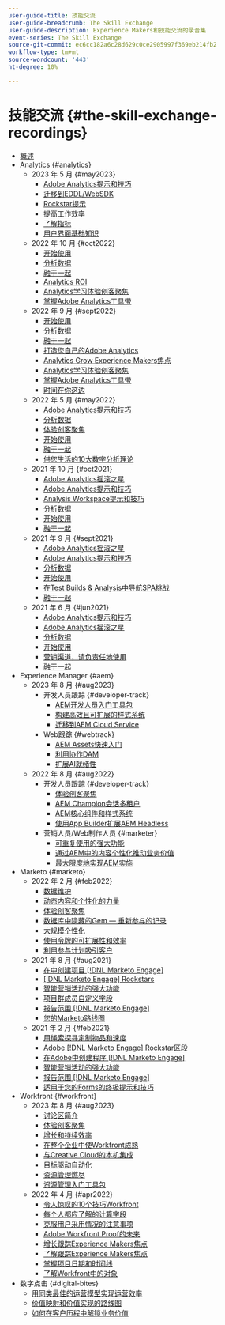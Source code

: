 ```yaml
---
user-guide-title: 技能交流
user-guide-breadcrumb: The Skill Exchange
user-guide-description: Experience Makers和技能交流的录音集
event-series: The Skill Exchange
source-git-commit: ec6cc182a6c28d629c0ce2905997f369eb214fb2
workflow-type: tm+mt
source-wordcount: '443'
ht-degree: 10%

---
```



# 技能交流 {#the-skill-exchange-recordings}

+ [概述](overview.md)
+ Analytics {#analytics}
   + 2023 年 5 月 {#may2023}
      + [Adobe Analytics提示和技巧](analytics/may2023/tips-and-tricks.md)
      + [迁移到EDDL/WebSDK](analytics/may2023/migrate.md)
      + [Rockstar提示](analytics/may2023/rockstar-tips.md)
      + [提高工作效率](analytics/may2023/productivity.md)
      + [了解指标](analytics/may2023/metrics.md)
      + [用户界面基础知识](analytics/may2023/user-interface.md)
   + 2022 年 10 月 {#oct2022}
      + [开始使用](analytics/oct2022/getting-started.md)
      + [分析数据](analytics/oct2022/analyzing-the-data.md)
      + [融于一起](analytics/oct2022/putting-it-all-together.md)
      + [Analytics ROI](analytics/oct2022/analytics-roi.md)
      + [Analytics学习体验创客聚焦](analytics/oct2022/spotlight.md)
      + [掌握Adobe Analytics工具带](analytics/oct2022/toolbelt.md)
   + 2022 年 9 月 {#sept2022}
      + [开始使用](analytics/sept2022/getting-started.md)
      + [分析数据](analytics/sept2022/analyzing-the-data.md)
      + [融于一起](analytics/sept2022/putting-it-all-together.md)
      + [打造您自己的Adobe Analytics](analytics/sept2022/making-analytics-your-own.md)
      + [Analytics Grow Experience Makers焦点](analytics/sept2022/grow-spotlight.md)
      + [Analytics学习体验创客聚焦](analytics/sept2022/learn-spotlight.md)
      + [掌握Adobe Analytics工具带](analytics/sept2022/toolbelt.md)
      + [时间在你这边](analytics/sept2022/time-is-on-your-side.md)
   + 2022 年 5 月 {#may2022}
      + [Adobe Analytics提示和技巧](analytics/may2022/tips-and-tricks.md)
      + [分析数据](analytics/may2022/analyze-data.md)
      + [体验创客聚焦](analytics/may2022/experience-makers-spotlight.md)
      + [开始使用](analytics/may2022/getting-started.md)
      + [融于一起](analytics/may2022/putting-all-together.md)
      + [供您生活的10大数字分析理论](analytics/may2022/top-ten.md)
   + 2021 年 10 月 {#oct2021}
      + [Adobe Analytics摇滚之星](analytics/oct2021/analytics-rockstars.md)
      + [Adobe Analytics提示和技巧](analytics/oct2021/tips-and-tricks.md)
      + [Analysis Workspace提示和技巧](analytics/oct2021/analysis-workspace-tips-and-tricks.md)
      + [分析数据](analytics/oct2021/analyze-data.md)
      + [开始使用](analytics/oct2021/getting-started.md)
      + [融于一起](analytics/oct2021/putting-all-together.md)
   + 2021 年 9 月 {#sept2021}
      + [Adobe Analytics摇滚之星](analytics/sept2021/analytics-rockstars.md)
      + [Adobe Analytics提示和技巧](analytics/sept2021/tips-and-tricks.md)
      + [分析数据](analytics/sept2021/analyze-data.md)
      + [开始使用](analytics/sept2021/getting-started.md)
      + [在Test Builds &amp; Analysis中导航SPA挑战](analytics/sept2021/navigate-spa.md)
      + [融于一起](analytics/sept2021/putting-all-together.md)
   + 2021 年 6 月 {#jun2021}
      + [Adobe Analytics提示和技巧](analytics/jun2021/tips-and-tricks.md)
      + [Adobe Analytics摇滚之星](analytics/jun2021/analytics-rockstars.md)
      + [分析数据](analytics/jun2021/analyze-data.md)
      + [开始使用](analytics/jun2021/getting-started.md)
      + [营销渠道，请负责任地使用](analytics/jun2021/marketing-channels.md)
      + [融于一起](analytics/jun2021/putting-all-together.md)
+ Experience Manager {#aem}
   + 2023 年 8 月 {#aug2023}
      + 开发人员跟踪 {#developer-track}
         + [AEM开发人员入门工具包](aem/aug2023/deploy-new-project.md)
         + [构建高效且可扩展的样式系统](aem/aug2023/scalable-style-system.md)
         + [迁移到AEM Cloud Service](aem/aug2023/migrate-to-aemcs.md)
      + Web跟踪 {#webtrack}
         + [AEM Assets快速入门](aem/aug2023/getting-started-aem-assets.md)
         + [利用协作DAM](aem/aug2023/collaborative-dam.md)
         + [扩展AI就绪性](aem/aug2023/metadata.md)
   + 2022 年 8 月 {#aug2022}
      + 开发人员跟踪 {#developer-track}
         + [体验创客聚焦](aem/aug2022/spotlight.md)
         + [AEM Champion会话多租户](aem/aug2022/multi-tenancy.md)
         + [AEM核心组件和样式系统](aem/aug2022/core-components.md)
         + [使用App Builder扩展AEM Headless](aem/aug2022/app-builder.md)
      + 营销人员/Web制作人员 {#marketer}
         + [可重复使用的强大功能](aem/aug2022/reusability.md)
         + [通过AEM中的内容个性化推动业务价值](aem/aug2022/personalization.md)
         + [最大限度地实现AEM实施](aem/aug2022/implementation.md)
+ Marketo {#marketo}
   + 2022 年 2 月 {#feb2022}
      + [数据维护](marketo/feb2022/data-maintenance.md)
      + [动态内容和个性化的力量](marketo/feb2022/dynamic-content.md)
      + [体验创客聚焦](marketo/feb2022/experience-makers-spotlight.md)
      + [数据库中隐藏的Gem — 重新参与的记录](marketo/feb2022/hidden-gems.md)
      + [大规模个性化](marketo/feb2022/personalization-at-scale.md)
      + [使用令牌的可扩展性和效率](marketo/feb2022/using-tokens.md)
      + [利用参与计划吸引客户](marketo/feb2022/utilize-engagement-programs.md)
   + 2021 年 8 月 {#aug2021}
      + [在中创建项目 [!DNL Marketo Engage]](marketo/aug2021/create-programs.md)
      + [[!DNL Marketo Engage] Rockstars](marketo/aug2021/engage-rockstars.md)
      + [智能营销活动的强大功能](marketo/aug2021/smart-campaign.md)
      + [项目群成员自定义字段](marketo/aug2021/program-member-custom-fields.md)
      + [报告范围 [!DNL Marketo Engage]](marketo/aug2021/reporting.md)
      + [您的Marketo路线图](marketo/aug2021/marketo-roadmap.md)
   + 2021 年 2 月 {#feb2021}
      + [用绳索探寻定制物品和速度](marketo/feb2021/custom-objects.md)
      + [Adobe [!DNL Marketo Engage] Rockstar区段](marketo/feb2021/rockstar.md)
      + [在Adobe中创建程序 [!DNL Marketo Engage]](marketo/feb2021/create-programs.md)
      + [智能营销活动的强大功能](marketo/feb2021/power-of-smart-campaign.md)
      + [报告范围 [!DNL Marketo Engage]](marketo/feb2021/reporting-within-marketo.md)
      + [适用于您的Forms的终极提示和技巧](marketo/feb2021/forms-tips-and-tricks.md)
+ Workfront {#workfront}
   + 2023 年 8 月 {#aug2023}
      + [讨论区简介](workfront/aug2023/introduction-to-boards.md)
      + [体验创客聚焦](workfront/aug2023/spotlight.md)
      + [增长和持续效率](workfront/aug2023/growth-continued-efficiencies.md)
      + [在整个企业中使Workfront成熟](workfront/aug2023/workfront-across-enterprise.md)
      + [与Creative Cloud的本机集成](workfront/aug2023/native-integtrations.md)
      + [目标驱动自动化](workfront/aug2023/automations.md)
      + [资源管理燃尽](workfront/aug2023/resource-management-burnout.md)
      + [资源管理入门工具包](workfront/aug2023/resource-management-starter-kit.md)
   + 2022 年 4 月 {#apr2022}
      + [令人惊叹的10个技巧Workfront](workfront/apr2022/ten-tips.md)
      + [每个人都应了解的计算字段](workfront/apr2022/calculated-fields.md)
      + [克服用户采用情况的注意事项](workfront/apr2022/user-adoption.md)
      + [Adobe Workfront Proof的未来](workfront/apr2022/workfront-proof.md)
      + [增长跟踪Experience Makers焦点](workfront/apr2022/grow-track-spotlight.md)
      + [了解跟踪Experience Makers焦点](workfront/apr2022/learn-track-spotlight.md)
      + [掌握项目日期和时间线](workfront/apr2022/projects-dates-timelines.md)
      + [了解Workfront中的对象](workfront/apr2022/understanding-objects.md)
+ 数字点击 {#digital-bites}
   + [用同类最佳的运营模型实现运营效率](digital-bites/operational-model.md)
   + [价值映射和价值实现的路线图](digital-bites/roadmap.md)
   + [如何在客户历程中解锁业务价值](digital-bites/business-value.md)
